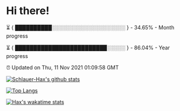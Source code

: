 # Hi there!

⏳ { ██████████░░░░░░░░░░░░░░░░░░░░ } - 34.65% - Month progress

⏳ { █████████████████████████░░░░░ } - 86.04% - Year progress

⏰ Updated on Thu, 11 Nov 2021 01:09:58 GMT


[![Schlauer-Hax's github stats](https://github-readme-stats.vercel.app/api?username=Schlauer-Hax&show_icons=true&theme=dark&count_private=true)](https://github.com/Schlauer-Hax)


[![Top Langs](https://github-readme-stats.vercel.app/api/top-langs/?username=Schlauer-Hax&layout=compact&theme=dark)](https://github.com/Schlauer-Hax?tab=repositories)


[![Hax's wakatime stats](https://github-readme-stats.vercel.app/api/wakatime?username=Hax&theme=dark)](https://wakatime.com/@Hax)

